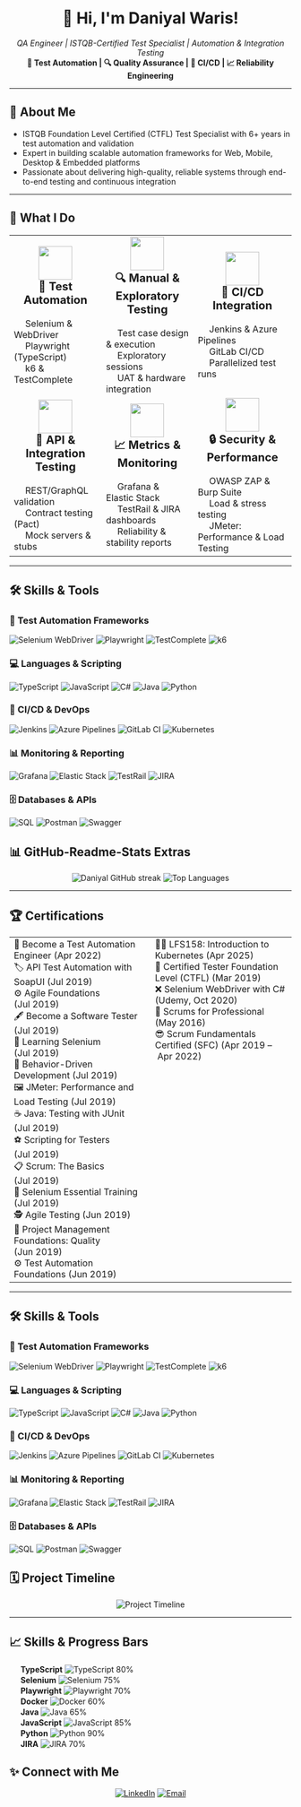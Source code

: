 <!--
  👋 Hello, I'm Daniyal Waris!
  QA Engineer ensuring delivery of high-reliability software and systems.
-->

<h1 align="center">👋 Hi, I'm Daniyal Waris!</h1>
<p align="center">
  <em>QA Engineer | ISTQB-Certified Test Specialist | Automation & Integration Testing</em><br/>
  <strong>🧪 Test Automation | 🔍 Quality Assurance | 🚀 CI/CD | 📈 Reliability Engineering</strong>
</p>

---

## 🚀 About Me

- ISTQB Foundation Level Certified (CTFL) Test Specialist with 6+ years in test automation and validation  
- Expert in building scalable automation frameworks for Web, Mobile, Desktop & Embedded platforms  
- Passionate about delivering high-quality, reliable systems through end-to-end testing and continuous integration  

---

## 🚀 What I Do

<table>
  <tr>
    <td align="center" width="320" height="220">
      <img src="https://cdn-icons-png.flaticon.com/128/3590/3590556.png" width="60"/><br>
      <strong style="font-size: 20px;">🧪 Test Automation</strong><br><br>
      <div align="left">
        <img src="https://cdn-icons-png.flaticon.com/128/5968/5968544.png" width="16"/> Selenium & WebDriver<br>
        <img src="https://cdn-icons-png.flaticon.com/128/2885/2885278.png" width="16"/> Playwright (TypeScript)<br>
        <img src="https://cdn-icons-png.flaticon.com/128/3642/3642967.png" width="16"/> k6 & TestComplete
      </div>
    </td>
    <td align="center" width="320" height="220">
      <img src="https://cdn-icons-png.flaticon.com/128/2711/2711401.png" width="60"/><br>
      <strong style="font-size: 20px;">🔍 Manual & Exploratory Testing</strong><br><br>
      <div align="left">
        <img src="https://cdn-icons-png.flaticon.com/128/3064/3064197.png" width="16"/> Test case design & execution<br>
        <img src="https://cdn-icons-png.flaticon.com/128/1112/1112505.png" width="16"/> Exploratory sessions<br>
        <img src="https://cdn-icons-png.flaticon.com/128/1011/1011803.png" width="16"/> UAT & hardware integration
      </div>
    </td>
    <td align="center" width="320" height="220">
      <img src="https://cdn-icons-png.flaticon.com/128/833/833524.png" width="60"/><br>
      <strong style="font-size: 20px;">🔄 CI/CD Integration</strong><br><br>
      <div align="left">
        <img src="https://cdn-icons-png.flaticon.com/128/919/919836.png" width="16"/> Jenkins & Azure Pipelines<br>
        <img src="https://cdn-icons-png.flaticon.com/128/5968/5968874.png" width="16"/> GitLab CI/CD<br>
        <img src="https://cdn-icons-png.flaticon.com/128/1082/1082601.png" width="16"/> Parallelized test runs
      </div>
    </td>
  </tr>
  <tr>
    <td align="center" width="320" height="220">
      <img src="https://cdn-icons-png.flaticon.com/128/1170/1170576.png" width="60"/><br>
      <strong style="font-size: 20px;">🔗 API & Integration Testing</strong><br><br>
      <div align="left">
        <img src="https://cdn-icons-png.flaticon.com/128/876/876770.png" width="16"/> REST/GraphQL validation<br>
        <img src="https://cdn-icons-png.flaticon.com/128/3634/3634236.png" width="16"/> Contract testing (Pact)<br>
        <img src="https://cdn-icons-png.flaticon.com/128/189/189693.png" width="16"/> Mock servers & stubs
      </div>
    </td>
    <td align="center" width="320" height="220">
      <img src="https://cdn-icons-png.flaticon.com/128/3176/3176295.png" width="60"/><br>
      <strong style="font-size: 20px;">📈 Metrics & Monitoring</strong><br><br>
      <div align="left">
        <img src="https://cdn-icons-png.flaticon.com/128/1167/1167223.png" width="16"/> Grafana & Elastic Stack<br>
        <img src="https://cdn-icons-png.flaticon.com/128/2043/2043203.png" width="16"/> TestRail & JIRA dashboards<br>
        <img src="https://cdn-icons-png.flaticon.com/128/2913/2913508.png" width="16"/> Reliability & stability reports
      </div>
    </td>
    <td align="center" width="320" height="220">
      <img src="https://cdn-icons-png.flaticon.com/128/2910/2910795.png" width="60"/><br>
      <strong style="font-size: 20px;">🔒 Security & Performance</strong><br><br>
      <div align="left">
        <img src="https://cdn-icons-png.flaticon.com/128/1082/1082603.png" width="16"/> OWASP ZAP & Burp Suite<br>
        <img src="https://cdn-icons-png.flaticon.com/128/1717/1717304.png" width="16"/> Load & stress testing<br>
        <img src="https://jmeter.apache.org/images/jmeter_square.png" width="16"/> JMeter: Performance & Load Testing
      </div>
    </td>
  </tr>
</table>

---

## 🛠️ Skills & Tools

### 🧪 Test Automation Frameworks
<p>
  <img src="https://img.shields.io/badge/Selenium-430098?logo=selenium&logoColor=white" alt="Selenium WebDriver"/>
  <img src="https://img.shields.io/badge/Playwright-000000?logo=playwright&logoColor=white" alt="Playwright"/>
  <img src="https://img.shields.io/badge/TestComplete-ff7b00?logo=testcomplete&logoColor=white" alt="TestComplete"/>
  <img src="https://img.shields.io/badge/k6-00aaff?logo=k6&logoColor=white" alt="k6"/>
</p>

### 💻 Languages & Scripting
<p>
  <img src="https://img.shields.io/badge/TypeScript-007acc?logo=typescript&logoColor=white" alt="TypeScript"/>
  <img src="https://img.shields.io/badge/JavaScript-F7DF1E?logo=javascript&logoColor=black" alt="JavaScript"/>
  <img src="https://img.shields.io/badge/C%23-239120?logo=c-sharp&logoColor=white" alt="C#"/>
  <img src="https://img.shields.io/badge/Java-007396?logo=java&logoColor=white" alt="Java"/>
  <img src="https://img.shields.io/badge/Python-3776AB?logo=python&logoColor=white" alt="Python"/>
</p>

### 🚀 CI/CD & DevOps
<p>
  <img src="https://img.shields.io/badge/Jenkins-d24939?logo=jenkins&logoColor=white" alt="Jenkins"/>
  <img src="https://img.shields.io/badge/Azure_Pipelines-0078d4?logo=azurepipelines&logoColor=white" alt="Azure Pipelines"/>
  <img src="https://img.shields.io/badge/GitLab_CI-fc6d26?logo=gitlab&logoColor=white" alt="GitLab CI"/>
  <img src="https://img.shields.io/badge/Kubernetes-326ce5?logo=kubernetes&logoColor=white" alt="Kubernetes"/>
</p>

### 📊 Monitoring & Reporting
<p>
  <img src="https://img.shields.io/badge/Grafana-f46800?logo=grafana&logoColor=white" alt="Grafana"/>
  <img src="https://img.shields.io/badge/Elastic_Stack-005571?logo=elastic&logoColor=white" alt="Elastic Stack"/>
  <img src="https://img.shields.io/badge/TestRail-02569b?logo=testrail&logoColor=white" alt="TestRail"/>
  <img src="https://img.shields.io/badge/JIRA-0052cc?logo=jira&logoColor=white" alt="JIRA"/>
</p>

### 🗄️ Databases & APIs
<p>
  <img src="https://img.shields.io/badge/SQL-4479A1?logo=mysql&logoColor=white" alt="SQL"/>
  <img src="https://img.shields.io/badge/Postman-ff6c37?logo=postman&logoColor=white" alt="Postman"/>
  <img src="https://img.shields.io/badge/Swagger-85EA2D?logo=swagger&logoColor=black" alt="Swagger"/>  
</p>



## 📊 GitHub-Readme-Stats Extras

<p align="center">
  <img src="https://github-readme-streak-stats.herokuapp.com/?user=daniyalwaris&theme=radical" alt="Daniyal GitHub streak" />
  <img src="https://github-readme-stats.vercel.app/api/top-langs/?username=daniyalwaris&layout=compact&theme=dark" alt="Top Languages"/>
</p>

---

## 🏆 Certifications

<table>
  <tr>
    <td align="left" valign="top" width="50%">
      🍕 Become a Test Automation Engineer (Apr 2022)<br>
      🏷️ API Test Automation with SoapUI (Jul 2019)<br>
      ⚙️ Agile Foundations (Jul 2019)<br>
      🖋️ Become a Software Tester (Jul 2019)<br>
      🐍 Learning Selenium (Jul 2019)<br>
      🧩 Behavior-Driven Development (Jul 2019)<br>
      🖼️ JMeter: Performance and Load Testing (Jul 2019)<br>
      ☕ Java: Testing with JUnit (Jul 2019)<br>
      ⚽ Scripting for Testers (Jul 2019)<br>
      📋 Scrum: The Basics (Jul 2019)<br>
      🧙 Selenium Essential Training (Jul 2019)<br>
      🕵️ Agile Testing (Jun 2019)<br>
      🎯 Project Management Foundations: Quality (Jun 2019)<br>
      ⚙️ Test Automation Foundations (Jun 2019)
    </td>
    <td align="left" valign="top" width="50%">
      🧑‍🏫 LFS158: Introduction to Kubernetes (Apr 2025)<br>
      🏅 Certified Tester Foundation Level (CTFL) (Mar 2019)<br>
      ❌ Selenium WebDriver with C# (Udemy, Oct 2020)<br>
      📄 Scrums for Professional (May 2016)<br>
      😎 Scrum Fundamentals Certified (SFC) (Apr 2019 – Apr 2022)
    </td>
  </tr>
</table>

---

## 🛠️ Skills & Tools

### 🧪 Test Automation Frameworks
<p>
  <img src="https://img.shields.io/badge/Selenium-430098?logo=selenium&logoColor=white" alt="Selenium WebDriver"/>
  <img src="https://img.shields.io/badge/Playwright-000000?logo=playwright&logoColor=white" alt="Playwright"/>
  <img src="https://img.shields.io/badge/TestComplete-ff7b00?logo=testcomplete&logoColor=white" alt="TestComplete"/>
  <img src="https://img.shields.io/badge/k6-00aaff?logo=k6&logoColor=white" alt="k6"/>
</p>

### 💻 Languages & Scripting
<p>
  <img src="https://img.shields.io/badge/TypeScript-007acc?logo=typescript&logoColor=white" alt="TypeScript"/>
  <img src="https://img.shields.io/badge/JavaScript-F7DF1E?logo=javascript&logoColor=black" alt="JavaScript"/>
  <img src="https://img.shields.io/badge/C%23-239120?logo=c-sharp&logoColor=white" alt="C#"/>
  <img src="https://img.shields.io/badge/Java-007396?logo=java&logoColor=white" alt="Java"/>
  <img src="https://img.shields.io/badge/Python-3776AB?logo=python&logoColor=white" alt="Python"/>
</p>

### 🚀 CI/CD & DevOps
<p>
  <img src="https://img.shields.io/badge/Jenkins-d24939?logo=jenkins&logoColor=white" alt="Jenkins"/>
  <img src="https://img.shields.io/badge/Azure_Pipelines-0078d4?logo=azurepipelines&logoColor=white" alt="Azure Pipelines"/>
  <img src="https://img.shields.io/badge/GitLab_CI-fc6d26?logo=gitlab&logoColor=white" alt="GitLab CI"/>
  <img src="https://img.shields.io/badge/Kubernetes-326ce5?logo=kubernetes&logoColor=white" alt="Kubernetes"/>
</p>

### 📊 Monitoring & Reporting
<p>
  <img src="https://img.shields.io/badge/Grafana-f46800?logo=grafana&logoColor=white" alt="Grafana"/>
  <img src="https://img.shields.io/badge/Elastic_Stack-005571?logo=elastic&logoColor=white" alt="Elastic Stack"/>
  <img src="https://img.shields.io/badge/TestRail-02569b?logo=testrail&logoColor=white" alt="TestRail"/>
  <img src="https://img.shields.io/badge/JIRA-0052cc?logo=jira&logoColor=white" alt="JIRA"/>
</p>

### 🗄️ Databases & APIs
<p>
  <img src="https://img.shields.io/badge/SQL-4479A1?logo=mysql&logoColor=white" alt="SQL"/>
  <img src="https://img.shields.io/badge/Postman-ff6c37?logo=postman&logoColor=white" alt="Postman"/>
  <img src="https://img.shields.io/badge/Swagger-85EA2D?logo=swagger&logoColor=black" alt="Swagger"/>  
</p>



## 🗓️ Project Timeline

<p align="center">
  <img src="https://raw.githubusercontent.com/daniyalwaris/daniyalwaris/main/assets/timeline.svg" alt="Project Timeline"/>
</p>

---


## 📈 Skills & Progress Bars

<img src="https://cdn-icons-png.flaticon.com/128/5968/5968381.png" width="16"/> **TypeScript** <img src="https://progress-bar.dev/80/?title=TypeScript" alt="TypeScript 80%"/><br>
<img src="https://cdn-icons-png.flaticon.com/128/5968/5968544.png" width="16"/> **Selenium** <img src="https://progress-bar.dev/75/?title=Selenium" alt="Selenium 75%"/><br>
<img src="https://cdn-icons-png.flaticon.com/128/2885/2885278.png" width="16"/> **Playwright** <img src="https://progress-bar.dev/70/?title=Playwright" alt="Playwright 70%"/><br>
<img src="https://cdn-icons-png.flaticon.com/128/919/919853.png" width="16"/> **Docker** <img src="https://progress-bar.dev/60/?title=Docker" alt="Docker 60%"/><br>
<img src="https://cdn-icons-png.flaticon.com/128/226/226777.png" width="16"/> **Java** <img src="https://progress-bar.dev/65/?title=Java" alt="Java 65%"/><br>
<img src="https://cdn-icons-png.flaticon.com/128/5968/5968292.png" width="16"/> **JavaScript** <img src="https://progress-bar.dev/85/?title=JavaScript" alt="JavaScript 85%"/><br>
<img src="https://cdn-icons-png.flaticon.com/128/5968/5968350.png" width="16"/> **Python** <img src="https://progress-bar.dev/90/?title=Python" alt="Python 90%"/><br>
<img src="https://cdn-icons-png.flaticon.com/128/2591/2591502.png" width="16"/> **JIRA** <img src="https://progress-bar.dev/70/?title=JIRA" alt="JIRA 70%"/><br>

## ✨ Connect with Me

<p align="center">
  <a href="https://linkedin.com/in/daniyalwaris" target="_blank"><img src="https://img.shields.io/badge/LinkedIn-0077B5?logo=linkedin&logoColor=white" alt="LinkedIn"/></a>
  <a href="mailto:daniyalwaris92@gmail.com"><img src="https://img.shields.io/badge/Email-D14836?logo=gmail&logoColor=white" alt="Email"/></a>
</p>
